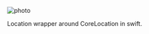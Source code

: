 ![photo](https://cloud.githubusercontent.com/assets/3276768/9226002/c10b71a6-410c-11e5-8672-a431f017dfe6.png)


Location wrapper around CoreLocation in swift.

